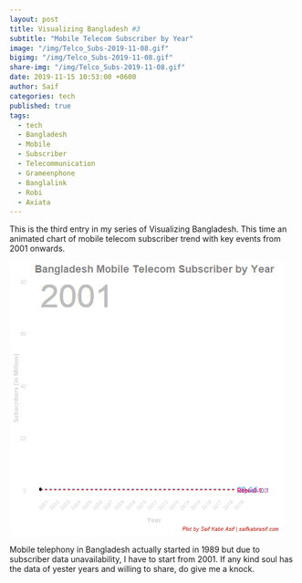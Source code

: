 ```yaml
---
layout: post  
title: Visualizing Bangladesh #3
subtitle: "Mobile Telecom Subscriber by Year"
image: "/img/Telco_Subs-2019-11-08.gif"
bigimg: "/img/Telco_Subs-2019-11-08.gif"
share-img: "/img/Telco_Subs-2019-11-08.gif"
date: 2019-11-15 10:53:00 +0600
author: Saif
categories: tech
published: true
tags:
  - tech
  - Bangladesh
  - Mobile
  - Subscriber
  - Telecommunication
  - Grameenphone
  - Banglalink
  - Robi
  - Axiata
---
```


<style>

    article img {
    max-height: 100% !important;
    width: 100% !important;

}
</style>

This is the third entry in my series of Visualizing Bangladesh. This time an animated chart of mobile telecom subscriber trend with key events from 2001 onwards.

![Mobile Telecom Subscriber Trend](/img/Telco_Subs-2019-11-08.gif)

Mobile telephony in Bangladesh actually started in 1989 but due to subscriber data unavailability, I have to start from 2001. If any kind soul has the data of yester years and willing to share,  do give me a knock.
